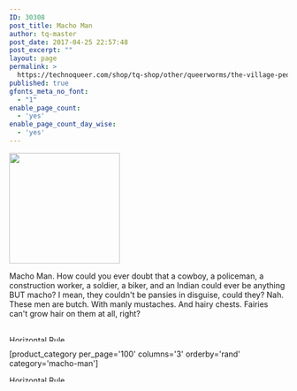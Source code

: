 ```yaml
---
ID: 30308
post_title: Macho Man
author: tq-master
post_date: 2017-04-25 22:57:48
post_excerpt: ""
layout: page
permalink: >
  https://technoqueer.com/shop/tq-shop/other/queerworms/the-village-people/macho-man/
published: true
gfonts_meta_no_font:
  - "1"
enable_page_count:
  - 'yes'
enable_page_count_day_wise:
  - 'yes'
---
```

<img src="https://technoqueer.com/shop/wp-content/uploads/2017/04/btn-macho.png" alt="" width="200" height="200" class="alignleft size-full wp-image-29414" />
<p style="text-align: left;">Macho Man. How could you ever doubt that a cowboy, a policeman, a construction worker, a soldier, a biker, and an Indian could ever be anything BUT macho? I mean, they couldn't be pansies in disguise, could they? Nah. These men are butch. With manly mustaches. And hairy chests. Fairies can't grow hair on them at all, right?</p>
<br clear="all">


<img class="aligncenter size-full wp-image-99" src="https://technoqueer.com/shop/wp-content/uploads/2017/03/Rainbow-HR.jpg" alt="Horizontal Rule" width="800" height="11" />


[product_category per_page='100' columns='3' orderby='rand' category='macho-man']

<img src="https://technoqueer.com/shop/wp-content/uploads/2017/03/Rainbow-HR.jpg" alt="Horizontal Rule" width="800" height="11" class="aligncenter size-full wp-image-99" />